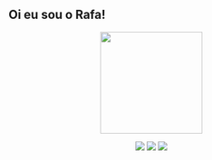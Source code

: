   ## Oi eu sou o Rafa!
  <div align="center">
  <a href="https://github.com/rafaeumesmo">
  <img height="180em" src="https://github-readme-stats.vercel.app/api?username=rafaeumesmo&show_icons=true&theme=dark&include_all_commits=true&count_private=true"/>
    
  <a href="https://instagram.com/rafaeumesmu" target="_blank"><img src="https://img.shields.io/badge/-Instagram-%23E4405F?style=for-the-badge&logo=instagram&logoColor=white" target="_blank"></a>
  <a href = "mailto:rafaellsevero@gmail.com"><img src="https://img.shields.io/badge/-Gmail-%23333?style=for-the-badge&logo=gmail&logoColor=white" target="_blank"></a>
  <a href="https://www.linkedin.com/in/rafael-severo-0b914b1b3/" target="_blank"><img src="https://img.shields.io/badge/-LinkedIn-%230077B5?style=for-the-badge&logo=linkedin&logoColor=white" target="_blank"></a> 
 
  
 
        
        
        
